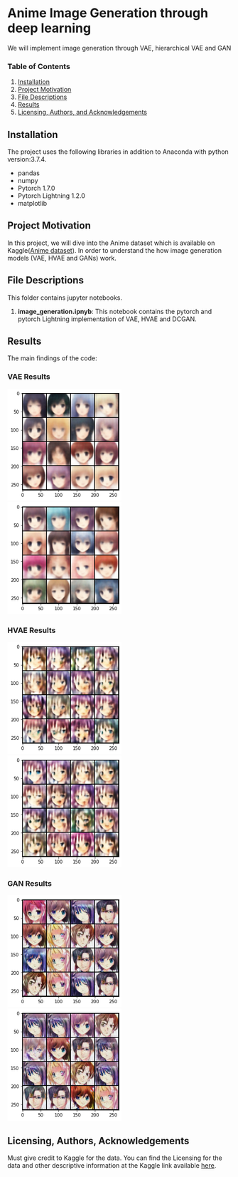 # Anime Image Generation through deep learning
We will implement image generation through VAE, hierarchical VAE and GAN

### Table of Contents

1. [Installation](#installation)
2. [Project Motivation](#motivation)
3. [File Descriptions](#files)
4. [Results](#results)
5. [Licensing, Authors, and Acknowledgements](#licensing)

## Installation <a name="installation"></a>
The project uses the following libraries in addition to Anaconda with python version:3.7.4.
- pandas
- numpy
- Pytorch 1.7.0
- Pytorch Lightning 1.2.0
- matplotlib

## Project Motivation <a name="motivation"></a>
In this project, we will dive into the Anime dataset which is available on Kaggle([Anime dataset](https://www.kaggle.com/splcher/animefacedataset)). In order to understand the how image generation models (VAE, HVAE and GANs) work.

## File Descriptions <a name="files"></a>
This folder contains jupyter notebooks.
1. **image_generation.ipnyb**: This notebook contains the pytorch and pytorch Lightning implementation of VAE, HVAE and DCGAN.

## Results <a name="results"></a>
The main findings of the code:
### VAE Results
![sample-1](vae_anime1.png) ![sample-2](vae_anime2.png)

### HVAE Results
![sample-1](hvae_anime1.png) ![sample-2](hvae_anime2.png)

### GAN Results
![sample-1](gan_anime1.png) ![sample-2](gan_anime2.png)

## Licensing, Authors, Acknowledgements <a name="licensing"></a>
Must give credit to Kaggle for the data. You can find the Licensing for the data and other descriptive information at the Kaggle link available [here](https://www.kaggle.com/splcher/animefacedataset).

